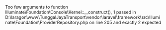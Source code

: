 Too few arguments to function Illuminate\Foundation\Console\Kernel::__construct(), 1 passed in D:\laragon\www\TunggalJayaTransport\vendor\laravel\framework\src\Illuminate\Foundation\ProviderRepository.php on line 205 and exactly 2 expected